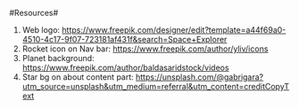 #Resources#
1. Web logo: https://www.freepik.com/designer/edit?template=a44f69a0-4510-4c17-9f07-723181af431f&search=Space+Explorer
2. Rocket icon on Nav bar: https://www.freepik.com/author/yliv/icons
3. Planet background: https://www.freepik.com/author/baldasaridstock/videos
4. Star bg on about content part: https://unsplash.com/@gabrigara?utm_source=unsplash&utm_medium=referral&utm_content=creditCopyText
      